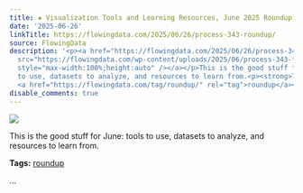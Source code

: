 ```yaml
---
title: ✚ Visualization Tools and Learning Resources, June 2025 Roundup
date: '2025-06-26'
linkTitle: https://flowingdata.com/2025/06/26/process-343-roundup/
source: FlowingData
description: '<p><a href="https://flowingdata.com/2025/06/26/process-343-roundup/"><img
  src="https://flowingdata.com/wp-content/uploads/2025/06/process-343-featured-750x420.png"
  style="max-width:100%;height:auto" /></a></p>This is the good stuff for June: tools
  to use, datasets to analyze, and resources to learn from.<p><strong>Tags:</strong>
  <a href="https://flowingdata.com/tag/roundup/" rel="tag">roundup</a></p> ...'
disable_comments: true
---
```

<p><a href="https://flowingdata.com/2025/06/26/process-343-roundup/"><img src="https://flowingdata.com/wp-content/uploads/2025/06/process-343-featured-750x420.png" style="max-width:100%;height:auto" /></a></p>This is the good stuff for June: tools to use, datasets to analyze, and resources to learn from.<p><strong>Tags:</strong> <a href="https://flowingdata.com/tag/roundup/" rel="tag">roundup</a></p> ...
